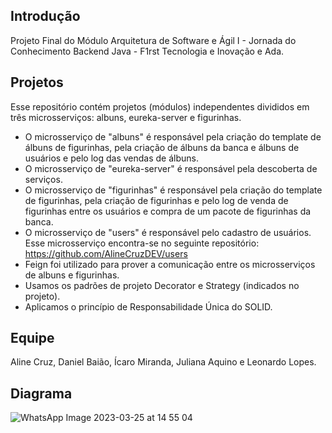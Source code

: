 ## Introdução
Projeto Final do Módulo Arquitetura de Software e Ágil I - Jornada do Conhecimento Backend Java - F1rst Tecnologia e Inovação e Ada.

## Projetos
Esse repositório contém projetos (módulos) independentes divididos em três microsserviços: albuns, eureka-server e figurinhas.

- O microsserviço de "albuns" é responsável pela criação do template de álbuns de figurinhas, pela criação de álbuns da banca e álbuns de usuários e pelo log das vendas de álbuns.
- O microsserviço de "eureka-server" é responsável pela descoberta de serviços.
- O microsserviço de "figurinhas" é responsável pela criação do template de figurinhas, pela criação de figurinhas e pelo log de venda de figurinhas entre os usuários e compra de um pacote de figurinhas da banca.
- O microsserviço de "users" é responsável pelo cadastro de usuários. Esse microsserviço encontra-se no seguinte repositório: https://github.com/AlineCruzDEV/users
- Feign foi utilizado para prover a comunicação entre os microsserviços de albuns e figurinhas.
- Usamos os padrões de projeto Decorator e Strategy (indicados no projeto).
- Aplicamos o princípio de Responsabilidade Única do SOLID.

## Equipe
Aline Cruz, Daniel Baião, Ícaro Miranda, Juliana Aquino e Leonardo Lopes.

## Diagrama
![WhatsApp Image 2023-03-25 at 14 55 04](https://user-images.githubusercontent.com/69128221/228573184-b9f8d354-6517-4848-8aa0-6df4ce4aad59.jpeg)
